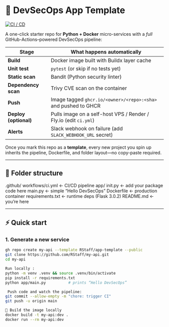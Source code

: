 # 🚀 DevSecOps App Template

[![CI / CD](https://github.com/RStaff/app-template/actions/workflows/ci.yml/badge.svg)](https://github.com/RStaff/app-template/actions/workflows/ci.yml)

A one-click starter repo for **Python + Docker** micro-services with a *full* GitHub-Actions–powered DevSecOps pipeline:

| Stage | What happens automatically |
|-------|----------------------------|
| **Build** | Docker image built with Buildx layer cache |
| **Unit test** | `pytest` (or skip if no tests yet) |
| **Static scan** | Bandit (Python security linter) |
| **Dependency scan** | Trivy CVE scan on the container |
| **Push** | Image tagged `ghcr.io/<owner>/<repo>:<sha>` and pushed to GHCR |
| **Deploy (optional)** | Pulls image on a self-host VPS / Render / Fly.io (edit `ci.yml`) |
| **Alerts** | Slack webhook on failure (add `SLACK_WEBHOOK_URL` secret) |

Once you mark this repo as a **template**, every new project you spin up inherits the pipeline, Dockerfile, and folder layout—no copy-paste required.

---

## 📂 Folder structure

.github/
workflows/ci.yml ← CI/CD pipeline
app/
init.py ← add your package code here
main.py ← simple “Hello DevSecOps”
Dockerfile ← production container
requirements.txt ← runtime deps (Flask 3.0.2)
README.md ← you’re here


---

## ⚡ Quick start

### 1. Generate a new service

```bash
gh repo create my-api --template RStaff/app-template --public
git clone https://github.com/RStaff/my-api.git
cd my-api

Run locally :
python -m venv .venv && source .venv/bin/activate
pip install -r requirements.txt
python app/main.py          # prints “Hello DevSecOps”

 Push code and watch the pipeline:
git commit --allow-empty -m "chore: trigger CI"
git push -u origin main

🐳 Build the image locally
docker build -t my-api:dev .
docker run --rm my-api:dev

